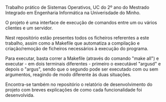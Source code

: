 Trabalho prático de Sistemas Operativos, UC do 2º ano do Mestrado Integrado em Engenharia Informática na Univerisdade do Minho.

O projeto é uma interface de execução de comandos entre um ou vários clientes e um servidor.

Nest repositório estão presentes todos os ficheiros referentes a este trabalho, assim como a Makefile que automatiza a compilação e criação/remoção de ficheiros necessários à execução do programa.

Para executar, basta correr a Makefile (através do comando "make all") e executar - em dois terminais diferentes - primeiro o executável "argusd" e depois o "argus", sendo que o segundo pode ser executado com ou sem argumentos, reagindo de modo diferente às duas situações.

Encontra-se também no repositório o relatório de desenvolvimento do projeto com breves explicações de como cada funcionalidade foi desenvolvida.

